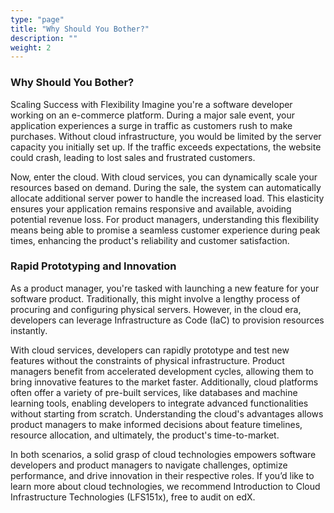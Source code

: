 ```yaml
---
type: "page"
title: "Why Should You Bother?"
description: ""
weight: 2
---
```


### Why Should You Bother?
Scaling Success with Flexibility
Imagine you're a software developer working on an e-commerce platform. During a major sale event, your application experiences a surge in traffic as customers rush to make purchases. Without cloud infrastructure, you would be limited by the server capacity you initially set up. If the traffic exceeds expectations, the website could crash, leading to lost sales and frustrated customers.

Now, enter the cloud. With cloud services, you can dynamically scale your resources based on demand. During the sale, the system can automatically allocate additional server power to handle the increased load. This elasticity ensures your application remains responsive and available, avoiding potential revenue loss. For product managers, understanding this flexibility means being able to promise a seamless customer experience during peak times, enhancing the product's reliability and customer satisfaction.

### Rapid Prototyping and Innovation
As a product manager, you're tasked with launching a new feature for your software product. Traditionally, this might involve a lengthy process of procuring and configuring physical servers. However, in the cloud era, developers can leverage Infrastructure as Code (IaC) to provision resources instantly.

With cloud services, developers can rapidly prototype and test new features without the constraints of physical infrastructure. Product managers benefit from accelerated development cycles, allowing them to bring innovative features to the market faster. Additionally, cloud platforms often offer a variety of pre-built services, like databases and machine learning tools, enabling developers to integrate advanced functionalities without starting from scratch. Understanding the cloud's advantages allows product managers to make informed decisions about feature timelines, resource allocation, and ultimately, the product's time-to-market.

In both scenarios, a solid grasp of cloud technologies empowers software developers and product managers to navigate challenges, optimize performance, and drive innovation in their respective roles. If you’d like to learn more about cloud technologies, we recommend Introduction to Cloud Infrastructure Technologies (LFS151x), free to audit on edX.